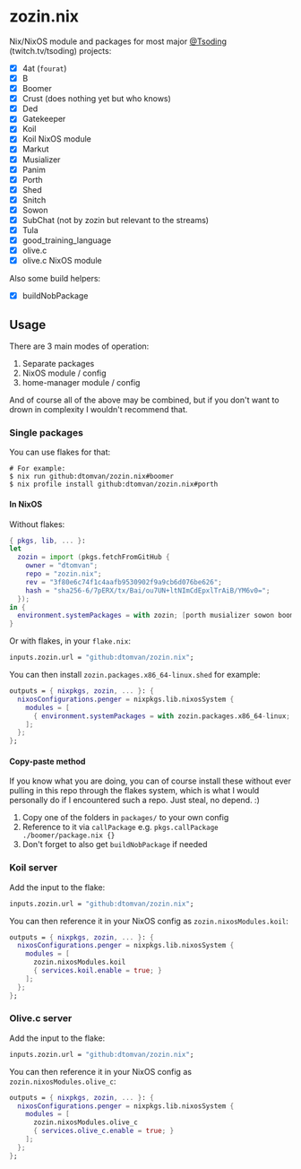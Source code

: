 # zozin.nix

Nix/NixOS module and packages for most major [@Tsoding](https://github.com/tsoding) (twitch.tv/tsoding) projects:
- [x] 4at (`fourat`)
- [x] B
- [x] Boomer
- [x] Crust (does nothing yet but who knows)
- [x] Ded
- [x] Gatekeeper
- [x] Koil
- [x] Koil NixOS module
- [x] Markut
- [x] Musializer
- [x] Panim
- [x] Porth
- [x] Shed
- [x] Snitch
- [x] Sowon
- [x] SubChat (not by zozin but relevant to the streams)
- [x] Tula
- [x] good_training_language
- [x] olive.c
- [x] olive.c NixOS module

Also some build helpers:
- [x] buildNobPackage

## Usage
There are 3 main modes of operation:
1. Separate packages
2. NixOS module / config
3. home-manager module / config

And of course all of the above may be combined, but if you don't want to drown
in complexity I wouldn't recommend that.

### Single packages
You can use flakes for that:

```ShellSession
# For example:
$ nix run github:dtomvan/zozin.nix#boomer
$ nix profile install github:dtomvan/zozin.nix#porth
```

#### In NixOS
Without flakes:

```nix
{ pkgs, lib, ... }: 
let
  zozin = import (pkgs.fetchFromGitHub {
    owner = "dtomvan";
    repo = "zozin.nix";
    rev = "3f80e6c74f1c4aafb9530902f9a9cb6d076be626";
    hash = "sha256-6/7pERX/tx/Bai/ou7UN+ltNImCdEpxlTrAiB/YM6v0=";
  });
in {
  environment.systemPackages = with zozin; [porth musializer sowon boomer ded];
}
```

Or with flakes, in your `flake.nix`:
```nix
inputs.zozin.url = "github:dtomvan/zozin.nix";
```

You can then install `zozin.packages.x86_64-linux.shed` for example:

```nix
outputs = { nixpkgs, zozin, ... }: {
  nixosConfigurations.penger = nixpkgs.lib.nixosSystem {
    modules = [
      { environment.systemPackages = with zozin.packages.x86_64-linux; [ shed ]; }
    ];
  };
};
```

#### Copy-paste method
If you know what you are doing, you can of course install these without ever
pulling in this repo through the flakes system, which is what I would
personally do if I encountered such a repo. Just steal, no depend. :)

1. Copy one of the folders in `packages/` to your own config
2. Reference to it via `callPackage` e.g. `pkgs.callPackage ./boomer/package.nix {}`
3. Don't forget to also get `buildNobPackage` if needed

### Koil server
Add the input to the flake:
```nix
inputs.zozin.url = "github:dtomvan/zozin.nix";
```

You can then reference it in your NixOS config as `zozin.nixosModules.koil`:
```nix
outputs = { nixpkgs, zozin, ... }: {
  nixosConfigurations.penger = nixpkgs.lib.nixosSystem {
    modules = [
      zozin.nixosModules.koil
      { services.koil.enable = true; }
    ];
  };
};
```

### Olive.c server
Add the input to the flake:
```nix
inputs.zozin.url = "github:dtomvan/zozin.nix";
```

You can then reference it in your NixOS config as `zozin.nixosModules.olive_c`:
```nix
outputs = { nixpkgs, zozin, ... }: {
  nixosConfigurations.penger = nixpkgs.lib.nixosSystem {
    modules = [
      zozin.nixosModules.olive_c
      { services.olive_c.enable = true; }
    ];
  };
};
```
